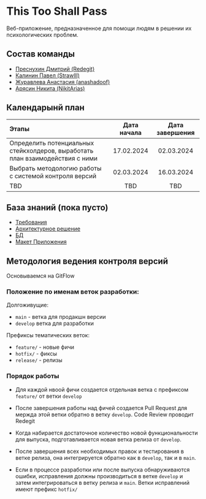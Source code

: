 # This Too Shall Pass 

Веб-приложение, предназначенное для помощи людям в решении их психологических проблем.

## Состав команды 

- [Преснухин Дмитрий (Redegit)](https://github.com/Redegit)
- [Калинин Павел (Strawlll)](https://github.com/Strawlll)
- [Журавлева Анастасия (anashadoof)](https://github.com/anashadoof)
- [Арясин Никита (NikitArias)](https://github.com/NikitArias)


## Календарынй план

| Этапы                                                                         | Дата начала | Дата завершения |
| :---------------------------------------------------------------------------- | :---------: | :-------------: |
| Определить потенциальных стейкхолдеров, выработать план взаимодействия с ними | 17.02.2024  |   02.03.2024    |
| Выбрать методологию работы с системой контроля версий                         | 02.03.2024  |   16.03.2024    |
| TBD                                                                           |     TBD     |       TBD       |

## База знаний (пока пусто)
- [Требования](#)
- [Архитектурное решение](#)
- [БД](#)
- [Макет Приложения](#)

## Методология ведения контроля версий

Основываемся на GitFlow

### Положение по именам веток разработки:

Долгоживущие:
- `main` - ветка для продакшн версии
- `develop` ветка для разработки

Префиксы тематических веток:
- `feature/` - новые фичи
- `hotfix/` - фиксы
- `release/` - релизы

### Порядок работы
- Для каждой нвоой фичи создается отдельная ветка с префиксом `feature/` от ветки `develop`

- После завершения работы над фичей создается Pull Request для мержда этой ветки обратно в ветку `develop`. Code Review проводит Redegit

- Когда набирается достаточное количество новой функциональности для выпуска, подготавливается новая ветка релиза от `develop`.

- После завершения всех необходимых правок и тестирования в ветке релиза, она интегрируется обратно как в `develop`, так и в `main`.

- Если в процессе разработки или после выпуска обнаруживаются ошибки, исправления должны производиться в ветке `develop` и затем интегрироваться в ветку релиза и `main`. Ветки исправлений имеют префикс `hotfix/`
